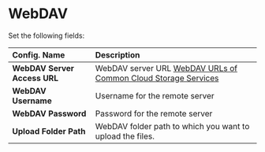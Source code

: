 # WebDAV

Set the following fields:

| Config. Name | Description |
| :--- | :--- |
| **WebDAV Server Access URL** | WebDAV server URL [WebDAV URLs of Common Cloud Storage Services](https://bit.ly/2M0T9mv) |
| **WebDAV Username** | Username for the remote server |
| **WebDAV Password** | Password for the remote server |
| **Upload Folder Path** | WebDAV folder path to which you want to upload the files. |

